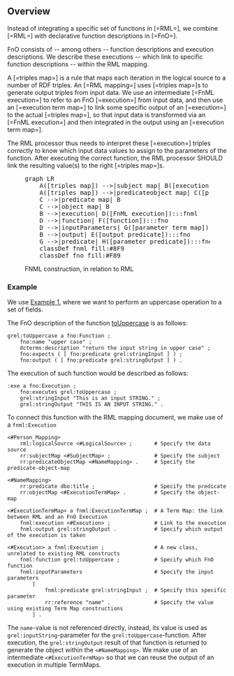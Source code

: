 ## Overview

Instead of integrating a specific set of functions in [=RML=],
we combine [=RML=] with declarative function descriptions in [=FnO=].

<a>FnO</a> consists of -- among others -- <a>function descriptions</a> and <a>execution</a> descriptions.
We describe these <a>executions</a> -- which link to specific <a>function descriptions</a> -- within the <a>RML mapping</a>.

A [=triples map=] is a rule that maps each iteration in the logical source to a number of RDF triples.
An [=RML mapping=] uses [=triples map=]s to generate output triples from input data.
We use an intermediate [=FnML execution=] to refer to an FnO [=execution=] from input data,
and then use an [=execution term map=] to link some specific output of an [=execution=] to the actual [=triples map=],
so that input data is transformed via an [=FnML execution=] and then integrated in the output using an [=execution term map=].

The <a>RML processor</a> thus needs to interpret these [=execution=] triples correctly to know which input data values to assign to the parameters of the function.
After executing the correct function, the <a>RML processor</a> SHOULD link the resulting value(s) to the right [=triples map=]s.

<figure>
<pre class="mermaid nohighlight override">
graph LR
    A([triples map]) -->|subject map| B([execution term map]):::fnml
    A([triples map]) -->|predicateobject map| C([predicateobject map])
    C -->|predicate map| B
    C -->|object map| B
    B -->|execution| D([FnML execution]):::fnml
    D -->|function| F([function]):::fno
    D -->|inputParameters| G([parameter term map]):::fnml
    B -->|output| E([output predicate]):::fno
    G -->|predicate| H([parameter predicate]):::fno
    classDef fnml fill:#8F9
    classDef fno fill:#F89
</pre>
<figcaption>FNML construction, in relation to RML</figcaption>
</figure>

### Example

We use [Example 1](#example-rml-mapping-without-data-transformations),
where we want to perform an uppercase operation to a set of fields.

The FnO description of the function [toUppercase](https://github.com/OpenRefine/OpenRefine/wiki/GREL-String-Functions#touppercasestring-s) is as follows:

```turtle "example": "toUppercase FnO description"
grel:toUppercase a fno:Function ;
    fno:name "upper case" ;
    dcterms:description "return the input string in upper case" ;
    fno:expects ( [ fno:predicate grel:stringInput ] ) ;
    fno:output ( [ fno:predicate grel:stringOutput ] ) .
```

The execution of such function would be described as follows:

```turtle "example": "toUppercase FnO execution description"
:exe a fno:Execution ;
    fno:executes grel:toUppercase ;
    grel:stringInput "This is an input STRING." ;
    grel:stringOutput "THIS IS AN INPUT STRING." .
```

To connect this function with the RML mapping document, we make use of a `fnml:Execution`

```turtle "example": "using toUppercase in an RML mapping"
<#Person_Mapping>
    rml:logicalSource <#LogicalSource> ;       # Specify the data source
    rr:subjectMap <#SubjectMap> ;              # Specify the subject
    rr:predicateObjectMap <#NameMapping> .     # Specify the predicate-object-map

<#NameMapping>
    rr:predicate dbo:title ;                   # Specify the predicate
    rr:objectMap <#ExecutionTermMap> .         # Specify the object-map

<#ExecutionTermMap> a fnml:ExecutionTermMap ;  # A Term Map: the link between RML and an FnO Execution
    fnml:execution <#Execution> ;              # Link to the execution
    fnml:output grel:stringOutput .            # Specify which output of the execution is taken

<#Execution> a fnml:Execution ;                # A new class, unrelated to existing RML constructs
    fnml:function grel:toUppercase ;           # Specify which FnO function
    fnml:inputParameters                       # Specify the input parameters
        [
            fnml:predicate grel:stringInput ;  # Specify this specific parameter
            rr:reference "name" .              # Specify the value using existing Term Map constructions
        ] .
```

The `name`-value is not referenced directly,
instead, its value is used as `grel:inputString`-parameter
for the `grel:toUppercase`-function.
After execution, the `grel:stringOutput` result of that function is returned to generate the object
within the `<#NameMapping>`.
We make use of an intermediate `<#ExecutionTermMap>` so that we can reuse the output of an execution in multiple TermMaps.
